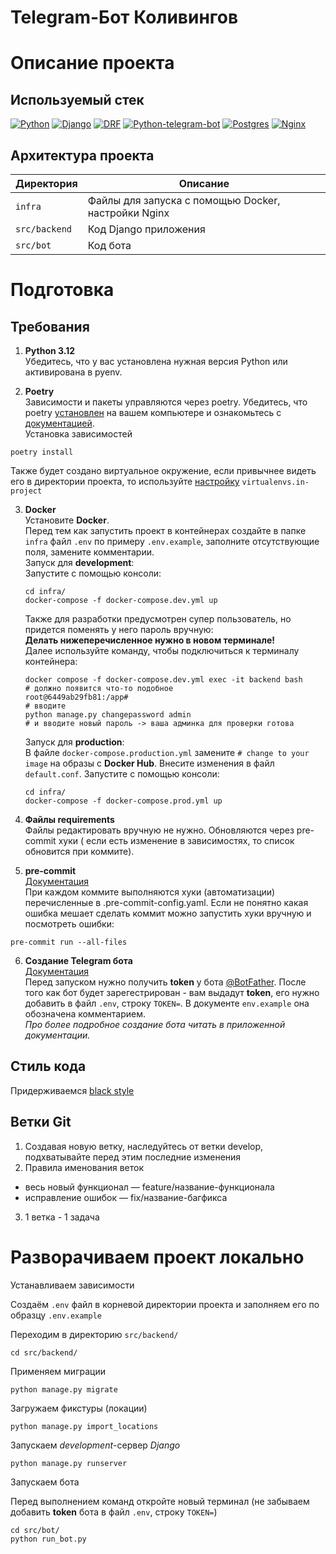 # Telegram-Бот Коливингов

# Описание проекта

## Используемый стек

[![Python][Python-badge]][Python-url]
[![Django][Django-badge]][Django-url]
[![DRF][DRF-badge]][DRF-url]
[![Python-telegram-bot][Python-telegram-bot-badge]][Python-telegram-bot-url]
[![Postgres][Postgres-badge]][Postgres-url]
[![Nginx][Nginx-badge]][Nginx-url]

## Архитектура проекта

| Директория    | Описание                                                |
|---------------|---------------------------------------------------------|
| `infra`       | Файлы для запуска с помощью Docker, настройки Nginx     |
| `src/backend` | Код Django приложения                                   |
| `src/bot`     | Код бота                                                |

# Подготовка

## Требования

1. **Python 3.12**  
   Убедитесь, что у вас установлена нужная версия Python или активирована в
   pyenv.

2. **Poetry**  
   Зависимости и пакеты управляются через poetry. Убедитесь, что
   poetry [установлен](https://python-poetry.org/docs/#installing-with-the-official-installer)
   на вашем компьютере и ознакомьтесь
   с [документацией](https://python-poetry.org/docs/basic-usage/).  
   Установка зависимостей

```
poetry install
```

Также будет создано виртуальное окружение, если привычнее видеть его в
директории проекта, то
используйте [настройку](https://python-poetry.org/docs/configuration/#adding-or-updating-a-configuration-setting) `virtualenvs.in-project`

3. **Docker**  
   Установите **Docker**.  
   Перед тем как запустить проект в контейнерах создайте в папке `infra`
   файл `.env` по примеру `.env.example`, заполните отсутствующие поля,
   замените комментарии.  
   Запуск для **development**:  
   Запустите с помощью консоли:
   ```shell
   cd infra/
   docker-compose -f docker-compose.dev.yml up
   ```  
   Также для разработки предусмотрен супер пользователь, но придется
   поменять у него пароль вручную:  
   **Делать нижеперечисленное нужно в новом терминале!**  
   Далее используйте команду, чтобы подключиться к терминалу контейнера:
   ```shell
   docker compose -f docker-compose.dev.yml exec -it backend bash
   # должно появится что-то подобное
   root@6449ab29fb81:/app#
   # вводите
   python manage.py changepassword admin
   # и вводите новый пароль -> ваша админка для проверки готова
   ```
   Запуск для **production**:  
   В файле `docker-compose.production.yml` замените `# change to your image`
   на образы с **Docker Hub**.
   Внесите изменения в файл `default.conf`.
   Запустите с помощью консоли:
   ```shell
   cd infra/
   docker-compose -f docker-compose.prod.yml up
   ```

4. **Файлы requirements**  
   Файлы редактировать вручную не нужно. Обновляются через pre-commit хуки (
   если есть изменение в зависимостях, то список обновится при коммите).

5. **pre-commit**  
   [Документация](https://pre-commit.com/)  
   При каждом коммите выполняются хуки (автоматизации) перечисленные в
   .pre-commit-config.yaml. Если не понятно какая ошибка мешает сделать коммит
   можно запустить хуки вручную и посмотреть ошибки:

```shell
pre-commit run --all-files
```

6. **Создание Telegram бота**  
   [Документация](https://core.telegram.org/bots/features#botfather)  
   Перед запуском нужно получить **token** у бота
   [@BotFather](https://t.me/BotFather). После того как бот будет
   зарегестрирован - вам выдадут **token**, его нужно добавить в файл `.env`,
   строку `TOKEN=`. В документе `env.example` она обозначена комментарием.  
   *Про более подробное создание бота читать в приложенной документации.*

## Стиль кода

Придерживаемся [black style](https://black.readthedocs.io/en/stable/the_black_code_style/current_style.html)

## Ветки Git

1. Создавая новую ветку, наследуйтесь от ветки develop, подхватывайте перед
   этим последние изменения
2. Правила именования веток

- весь новый функционал — feature/название-функционала
- исправление ошибок — fix/название-багфикса

3. 1 ветка - 1 задача

# Разворачиваем проект локально

Устанавливаем зависимости

Создаём `.env` файл в корневой директории проекта и заполняем его по
образцу `.env.example`

Переходим в директорию `src/backend/`

```shell
cd src/backend/
```

Применяем миграции

```shell
python manage.py migrate
```

Загружаем фикстуры (локации)

```shell
python manage.py import_locations
```

Запускаем *development*-сервер *Django*

```shell
python manage.py runserver
```

Запускаем бота

Перед выполнением команд откройте новый терминал
(не забываем добавить **token** бота в файл `.env`, строку `TOKEN=`)

```shell
cd src/bot/
python run_bot.py
```

<!-- MARKDOWN LINKS & BADGES -->

[Python-url]: https://www.python.org/

[Python-badge]: https://img.shields.io/badge/Python-376f9f?style=for-the-badge&logo=python&logoColor=white

[Django-url]: https://github.com/django/django

[Django-badge]: https://img.shields.io/badge/Django-0c4b33?style=for-the-badge&logo=django&logoColor=white

[DRF-url]: https://github.com/encode/django-rest-framework

[DRF-badge]: https://img.shields.io/badge/DRF-a30000?style=for-the-badge

[Python-telegram-bot-url]: https://github.com/python-telegram-bot/python-telegram-bot

[Python-telegram-bot-badge]: https://img.shields.io/badge/python--telegram--bot-4b8bbe?style=for-the-badge

[Postgres-url]: https://www.postgresql.org/

[Postgres-badge]: https://img.shields.io/badge/postgres-306189?style=for-the-badge&logo=postgresql&logoColor=white

[Nginx-url]: https://nginx.org

[Nginx-badge]: https://img.shields.io/badge/nginx-009900?style=for-the-badge&logo=nginx&logoColor=white
